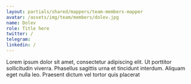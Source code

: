 ```yaml
---
layout: partials/shared/mappers/team-members-mapper
avatar: /assets/img/team/members/dolev.jpg
name: Dolev
role: Title here
twitter: /
telegram:
linkedin: /
---
```


Lorem ipsum dolor sit amet, consectetur adipiscing elit. Ut porttitor sollicitudin viverra. Phasellus sagittis urna et tincidunt interdum. Aliquam eget nulla leo. Praesent dictum vel tortor quis placerat
